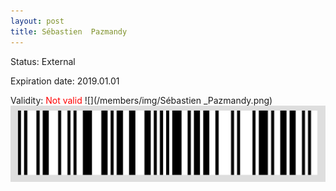```yaml
---
layout: post
title: Sébastien  Pazmandy
---
```


Status: External

Expiration date: 2019.01.01

Validity: <font color="red"> Not valid</font> 
![](/members/img/Sébastien _Pazmandy.png)
![](/members/img/bar.png)
